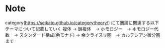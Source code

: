 # Note

category(https://seikato.github.io/categorytheory/) にて圏論に関連する以下テーマについて記載していく
複体 -> 鎖複体　-> ホモロジー　-> ホモロジー代数　-> スタンダード構成(余モナド) -> 余クライスリ圏　-> カルテシアン微分圏　まで
